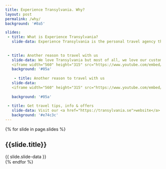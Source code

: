 ```yaml
---
title: Experience Transylvania. Why?
layout: post
permalink: /why/
background: '#0a5'

slides:
 - title: What is Experience Transylvania?
   slide-data: Experience Transylvania is the personal travel agency that takes you to the heart of Europe's perhaps most mysterious area. We create group trips and tailor made trips to Transylvania.
   
    
 - title: Another reason to travel with us    
   slide-data: We love Transylvania but most of all, we love our customers. We want to create amazing experiences for each of you who want to travel with us. A taste of our travels comes with this film. Feel free to take a trip to see that the reality is even nicer than the pictures!
   <iframe width="560" height="315" src="https://www.youtube.com/embed/2JrZwKAGRBU" frameborder="0" allow="autoplay; encrypted-media" allowfullscreen></iframe>   
   background: '#05a'
   
    - title: Another reason to travel with us    
   slide-data: 
   <iframe width="560" height="315" src="https://www.youtube.com/embed/2JrZwKAGRBU" frameborder="0" allow="autoplay; encrypted-media" allowfullscreen></iframe>
   
   background: '#05a'
   
 - title: Get travel tips, info & offers 
   slide-data: Visit our <a href="https://transylvania.se">website</a>. <br> And subscribe to our <a href="https://www.instagram.com/xtransylvaniax/">instagram</a> account.
   background: '#e74c3c'
---
```


{% for slide in page.slides %}                 
<section data-background="{% if slide.image %}{{slide.image}}{% elsif slide.background %}{{slide.background}}{% else %}{{page.background}}{% endif %}">
        <h1>{{slide.title}}</h1>{{ slide.slide-data }}

</section>               
{% endfor %}
    
